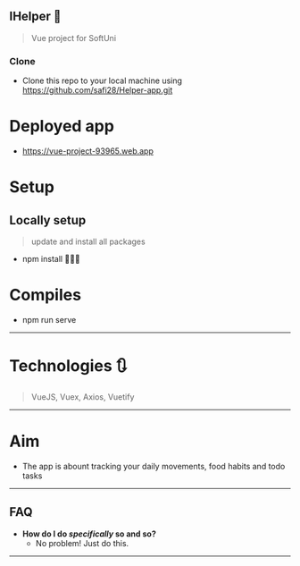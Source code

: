 ## IHelper :ghost:
> Vue project for SoftUni
### Clone

- Clone this repo to your local machine using https://github.com/safi28/Helper-app.git

# Deployed app
* https://vue-project-93965.web.app
# Setup
## Locally setup
> update and install all packages 
* npm install 🔨🔨🔨
# Compiles
* npm run serve
---
# Technologies 🔃
> VueJS, Vuex, Axios, Vuetify
---
# Aim
- The app is abount tracking your daily movements, food habits and todo tasks
---

## FAQ

- **How do I do *specifically* so and so?**
    - No problem! Just do this.

---
